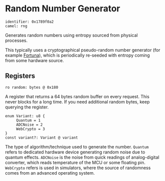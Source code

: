 # Random Number Generator

    identifier: 0x1789f0a2
    camel: rng

Generates random numbers using entropy sourced from physical processes.

This typically uses a cryptographical pseudo-random number generator (for example [Fortuna](https://en.wikipedia.org/wiki/Fortuna_(PRNG))),
which is periodically re-seeded with entropy coming from some hardware source.

## Registers

    ro random: bytes @ 0x180

A register that returns a 64 bytes random buffer on every request.
This never blocks for a long time. If you need additional random bytes, keep querying the register.

    enum Variant: u8 {
         Quantum = 1
         ADCNoise = 2
         WebCrypto = 3
    }
    const variant?: Variant @ variant

The type of algorithm/technique used to generate the number.
`Quantum` refers to dedicated hardware device generating random noise due to quantum effects.
`ADCNoise` is the noise from quick readings of analog-digital converter, which reads temperature of the MCU or some floating pin.
`WebCrypto` refers is used in simulators, where the source of randomness comes from an advanced operating system.

